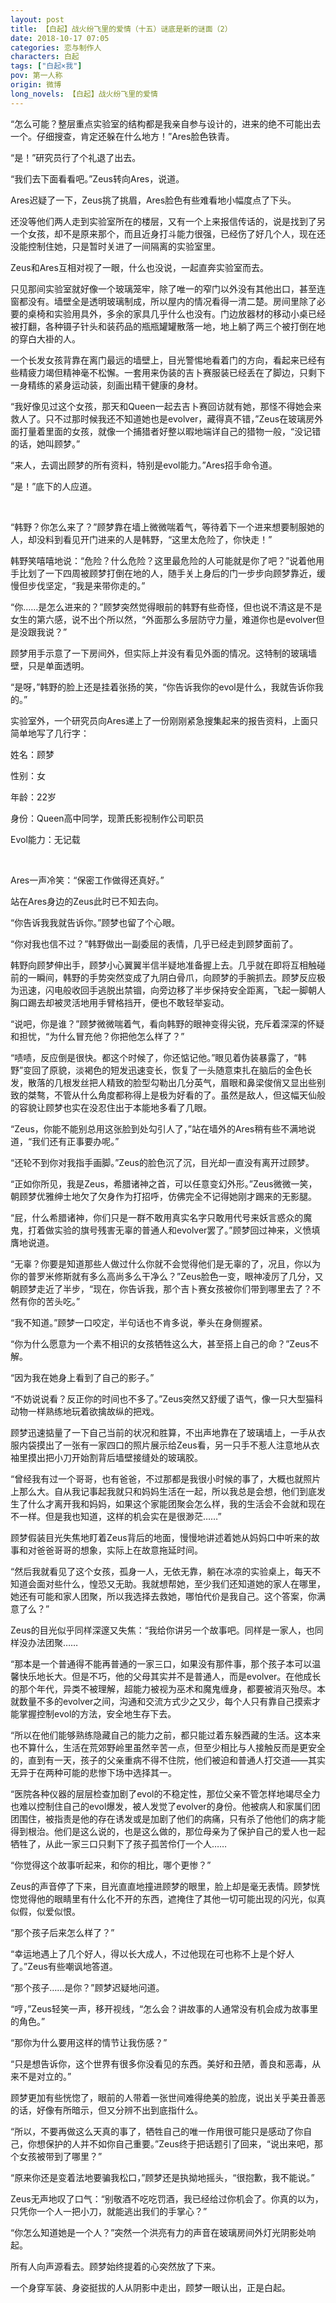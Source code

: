 ```yaml
---
layout: post
title: 【白起】战火纷飞里的爱情（十五）谜底是新的谜面（2）
date: 2018-10-17 07:05
categories: 恋与制作人
characters: 白起
tags: ["白起×我"]
pov: 第一人称
origin: 微博
long_novels: 【白起】战火纷飞里的爱情
---
```


“怎么可能？整层重点实验室的结构都是我亲自参与设计的，进来的绝不可能出去一个。仔细搜查，肯定还躲在什么地方！”Ares脸色铁青。

“是！”研究员行了个礼退了出去。

“我们去下面看看吧。”Zeus转向Ares，说道。

Ares迟疑了一下，Zeus挑了挑眉，Ares脸色有些难看地小幅度点了下头。

还没等他们两人走到实验室所在的楼层，又有一个上来报信传话的，说是找到了另一个女孩，却不是原来那个，而且近身打斗能力很强，已经伤了好几个人，现在还没能控制住她，只是暂时关进了一间隔离的实验室里。

Zeus和Ares互相对视了一眼，什么也没说，一起直奔实验室而去。

只见那间实验室就好像一个玻璃笼牢，除了唯一的窄门以外没有其他出口，甚至连窗都没有。墙壁全是透明玻璃制成，所以屋内的情况看得一清二楚。房间里除了必要的桌椅和实验用具外，多余的家具几乎什么也没有。门边放器材的移动小桌已经被打翻，各种镊子针头和装药品的瓶瓶罐罐散落一地，地上躺了两三个被打倒在地的穿白大褂的人。

一个长发女孩背靠在离门最远的墙壁上，目光警惕地看着门的方向，看起来已经有些精疲力竭但精神毫不松懈。一套用来伪装的吉卜赛服装已经丢在了脚边，只剩下一身精练的紧身运动装，刻画出精干健康的身材。

“我好像见过这个女孩，那天和Queen一起去吉卜赛回访就有她，那怪不得她会来救人了。只不过那时候我还不知道她也是evolver，藏得真不错，”Zeus在玻璃房外面打量着里面的女孩，就像一个捕猎者好整以暇地端详自己的猎物一般，“没记错的话，她叫顾梦。”

“来人，去调出顾梦的所有资料，特别是evol能力。”Ares招手命令道。

“是！”底下的人应道。

<br>

“韩野？你怎么来了？”顾梦靠在墙上微微喘着气，等待着下一个进来想要制服她的人，却没料到看见开门进来的人是韩野，“这里太危险了，你快走！”

韩野笑嘻嘻地说：“危险？什么危险？这里最危险的人可能就是你了吧？”说着他用手比划了一下四周被顾梦打倒在地的人，随手关上身后的门一步步向顾梦靠近，缓慢但步伐坚定，“我是来带你走的。”

“你……是怎么进来的？”顾梦突然觉得眼前的韩野有些奇怪，但也说不清这是不是女生的第六感，说不出个所以然，“外面那么多层防守力量，难道你也是evolver但是没跟我说？”

顾梦用手示意了一下房间外，但实际上并没有看见外面的情况。这特制的玻璃墙壁，只是单面透明。

“是呀，”韩野的脸上还是挂着张扬的笑，“你告诉我你的evol是什么，我就告诉你我的。”

实验室外，一个研究员向Ares递上了一份刚刚紧急搜集起来的报告资料，上面只简单地写了几行字：

姓名：顾梦

性别：女

年龄：22岁

身份：Queen高中同学，现萧氏影视制作公司职员

Evol能力：无记载

<br>

Ares一声冷笑：“保密工作做得还真好。”

站在Ares身边的Zeus此时已不知去向。

“你告诉我我就告诉你。”顾梦也留了个心眼。

“你对我也信不过？”韩野做出一副委屈的表情，几乎已经走到顾梦面前了。

韩野向顾梦伸出手，顾梦小心翼翼半信半疑地准备握上去。几乎就在即将互相触碰前的一瞬间，韩野的手势突然变成了九阴白骨爪，向顾梦的手腕抓去。顾梦反应极为迅速，闪电般收回手逃脱出禁锢，向旁边移了半步保持安全距离，飞起一脚朝人胸口踢去却被灵活地用手臂格挡开，便也不敢轻举妄动。

“说吧，你是谁？”顾梦微微喘着气，看向韩野的眼神变得尖锐，充斥着深深的怀疑和担忧，“为什么冒充他？你把他怎么样了？”

“啧啧，反应倒是很快。都这个时候了，你还惦记他。”眼见着伪装暴露了，“韩野”变回了原貌，淡褐色的短发迅速变长，恢复了一头随意束扎在脑后的金色长发，散落的几根发丝把人精致的脸型勾勒出几分英气，眉眼和鼻梁俊俏又显出些别致的桀骜，不管从什么角度都称得上是极为好看的了。虽然是敌人，但这幅天仙般的容貌让顾梦也实在没忍住出于本能地多看了几眼。

“Zeus，你能不能别总用这张脸到处勾引人了，”站在墙外的Ares稍有些不满地说道，“我们还有正事要办呢。”

“还轮不到你对我指手画脚。”Zeus的脸色沉了沉，目光却一直没有离开过顾梦。

“正如你所见，我是Zeus，希腊诸神之首，可以任意变幻外形。”Zeus微微一笑，朝顾梦优雅绅士地欠了欠身作为打招呼，仿佛完全不记得她刚才踢来的无影腿。

“屁，什么希腊诸神，你们只是一群不敢用真实名字只敢用代号来妖言惑众的魔鬼，打着做实验的旗号残害无辜的普通人和evolver罢了。”顾梦回过神来，义愤填膺地说道。

“无辜？你要是知道那些人做过什么你就不会觉得他们是无辜的了，况且，你以为你的普罗米修斯就有多么高尚多么干净么？”Zeus脸色一变，眼神凌厉了几分，又朝顾梦走近了半步，“现在，你告诉我，那个吉卜赛女孩被你们带到哪里去了？不然有你的苦头吃。”

“我不知道。”顾梦一口咬定，半句话也不肯多说，拳头在身侧握紧。

“你为什么愿意为一个素不相识的女孩牺牲这么大，甚至搭上自己的命？”Zeus不解。

“因为我在她身上看到了自己的影子。”

“不妨说说看？反正你的时间也不多了。”Zeus突然又舒缓了语气，像一只大型猫科动物一样熟练地玩着欲擒故纵的把戏。

顾梦迅速掂量了一下自己当前的状况和胜算，不出声地靠在了玻璃墙上，一手从衣服内袋摸出了一张有一家四口的照片展示给Zeus看，另一只手不惹人注意地从衣袖里摸出把小刀开始割背后墙壁接缝处的玻璃胶。

“曾经我有过一个哥哥，也有爸爸，不过那都是我很小时候的事了，大概也就照片上那么大。自从我记事起我就只和妈妈生活在一起，所以我总是会想，他们到底发生了什么才离开我和妈妈，如果这个家能团聚会怎么样，我的生活会不会就和现在不一样。但是我也知道，这样的机会实在是很渺茫……”

顾梦假装目光失焦地盯着Zeus背后的地面，慢慢地讲述着她从妈妈口中听来的故事和对爸爸哥哥的想象，实际上在故意拖延时间。

“然后我就看见了这个女孩，孤身一人，无依无靠，躺在冰凉的实验桌上，每天不知道会面对些什么，惶恐又无助。我就想帮她，至少我们还知道她的家人在哪里，她还有可能和家人团聚，所以我选择去救她，哪怕代价是我自己。这个答案，你满意了么？”

Zeus的目光似乎同样深邃又失焦：“我给你讲另一个故事吧。同样是一家人，也同样没办法团聚……

“那本是一个普通得不能再普通的一家三口，如果没有那件事，那个孩子本可以温馨快乐地长大。但是不巧，他的父母其实并不是普通人，而是evolver。在他成长的那个年代，异类不被理解，超能力被视为巫术和魔鬼缠身，都要被消灭殆尽。本就数量不多的evolver之间，沟通和交流方式少之又少，每个人只有靠自己摸索才能掌握控制evol的方法，安全地生存下去。

“所以在他们能够熟练隐藏自己的能力之前，都只能过着东躲西藏的生活。这本来也不算什么，生活在荒郊野岭里虽然辛苦一点，但至少相比与人接触反而是更安全的，直到有一天，孩子的父亲重病不得不住院，他们被迫和普通人打交道——其实无异于在两种可能的悲惨下场中选择其一。

“医院各种仪器的层层检查加剧了evol的不稳定性，那位父亲不管怎样地竭尽全力也难以控制住自己的evol爆发，被人发觉了evolver的身份。他被病人和家属们团团围住，被指责是他的存在诱发或是加剧了他们的病痛，只有杀了他他们的病才能得到根治。他们是这么说的，也是这么做的，那位母亲为了保护自己的爱人也一起牺牲了，从此一家三口只剩下了孩子孤苦伶仃一个人……

“你觉得这个故事听起来，和你的相比，哪个更惨？”

Zeus的声音停了下来，目光直直地撞进顾梦的眼里，脸上却是毫无表情。顾梦恍惚觉得他的眼睛里有什么化不开的东西，遮掩住了其他一切可能出现的闪光，似真似假，似爱似恨。

“那个孩子后来怎么样了？”

“幸运地遇上了几个好人，得以长大成人，不过他现在可也称不上是个好人了。”Zeus有些嘲讽地答道。

“那个孩子……是你？”顾梦迟疑地问道。

“哼，”Zeus轻笑一声，移开视线，“怎么会？讲故事的人通常没有机会成为故事里的角色。”

“那你为什么要用这样的情节让我伤感？”

“只是想告诉你，这个世界有很多你没看见的东西。美好和丑陋，善良和恶毒，从来不是对立的。”

顾梦更加有些恍惚了，眼前的人带着一张世间难得绝美的脸庞，说出关乎美丑善恶的话，好像有所暗示，但又分辨不出到底指什么。

“所以，不要再做这么天真的事了，牺牲自己的唯一作用很可能只是感动了你自己，你想保护的人并不如你自己重要。”Zeus终于把话题引了回来，“说出来吧，那个女孩被带到了哪里？”

“原来你还是变着法地要骗我松口，”顾梦还是执拗地摇头，“很抱歉，我不能说。”

Zeus无声地叹了口气：“别敬酒不吃吃罚酒，我已经给过你机会了。你真的以为，只凭你一个人一把小刀，就能逃出我们的手掌心？”

“你怎么知道她是一个人？”突然一个洪亮有力的声音在玻璃房间外灯光阴影处响起。

所有人向声源看去。顾梦始终提着的心突然放了下来。

一个身穿军装、身姿挺拔的人从阴影中走出，顾梦一眼认出，正是白起。
